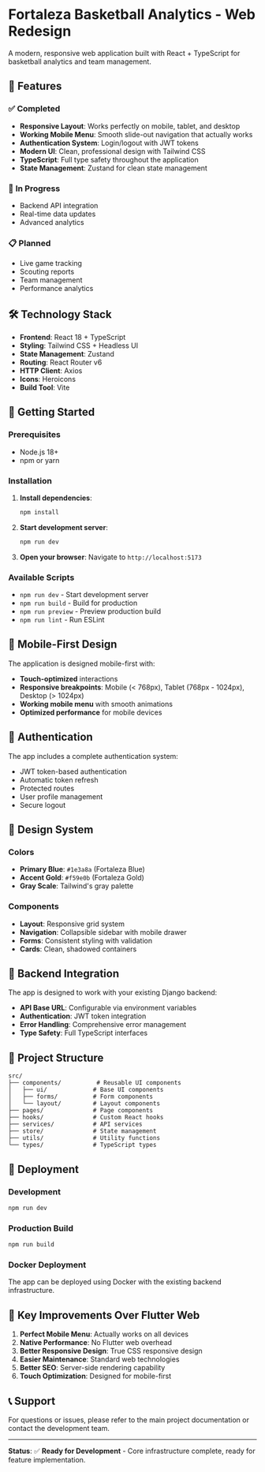 # Fortaleza Basketball Analytics - Web Redesign

A modern, responsive web application built with React + TypeScript for basketball analytics and team management.

## 🚀 **Features**

### ✅ **Completed**
- **Responsive Layout**: Works perfectly on mobile, tablet, and desktop
- **Working Mobile Menu**: Smooth slide-out navigation that actually works
- **Authentication System**: Login/logout with JWT tokens
- **Modern UI**: Clean, professional design with Tailwind CSS
- **TypeScript**: Full type safety throughout the application
- **State Management**: Zustand for clean state management

### 🔄 **In Progress**
- Backend API integration
- Real-time data updates
- Advanced analytics

### 📋 **Planned**
- Live game tracking
- Scouting reports
- Team management
- Performance analytics

## 🛠 **Technology Stack**

- **Frontend**: React 18 + TypeScript
- **Styling**: Tailwind CSS + Headless UI
- **State Management**: Zustand
- **Routing**: React Router v6
- **HTTP Client**: Axios
- **Icons**: Heroicons
- **Build Tool**: Vite

## 🚀 **Getting Started**

### Prerequisites
- Node.js 18+ 
- npm or yarn

### Installation

1. **Install dependencies**:
   ```bash
   npm install
   ```

2. **Start development server**:
   ```bash
   npm run dev
   ```

3. **Open your browser**:
   Navigate to `http://localhost:5173`

### Available Scripts

- `npm run dev` - Start development server
- `npm run build` - Build for production
- `npm run preview` - Preview production build
- `npm run lint` - Run ESLint

## 📱 **Mobile-First Design**

The application is designed mobile-first with:
- **Touch-optimized** interactions
- **Responsive breakpoints**: Mobile (< 768px), Tablet (768px - 1024px), Desktop (> 1024px)
- **Working mobile menu** with smooth animations
- **Optimized performance** for mobile devices

## 🔐 **Authentication**

The app includes a complete authentication system:
- JWT token-based authentication
- Automatic token refresh
- Protected routes
- User profile management
- Secure logout

## 🎨 **Design System**

### Colors
- **Primary Blue**: `#1e3a8a` (Fortaleza Blue)
- **Accent Gold**: `#f59e0b` (Fortaleza Gold)
- **Gray Scale**: Tailwind's gray palette

### Components
- **Layout**: Responsive grid system
- **Navigation**: Collapsible sidebar with mobile drawer
- **Forms**: Consistent styling with validation
- **Cards**: Clean, shadowed containers

## 🔌 **Backend Integration**

The app is designed to work with your existing Django backend:
- **API Base URL**: Configurable via environment variables
- **Authentication**: JWT token integration
- **Error Handling**: Comprehensive error management
- **Type Safety**: Full TypeScript interfaces

## 📁 **Project Structure**

```
src/
├── components/          # Reusable UI components
│   ├── ui/             # Base UI components
│   ├── forms/          # Form components
│   └── layout/         # Layout components
├── pages/              # Page components
├── hooks/              # Custom React hooks
├── services/           # API services
├── store/              # State management
├── utils/              # Utility functions
└── types/              # TypeScript types
```

## 🚀 **Deployment**

### Development
```bash
npm run dev
```

### Production Build
```bash
npm run build
```

### Docker Deployment
The app can be deployed using Docker with the existing backend infrastructure.

## 🎯 **Key Improvements Over Flutter Web**

1. **Perfect Mobile Menu**: Actually works on all devices
2. **Native Performance**: No Flutter web overhead
3. **Better Responsive Design**: True CSS responsive design
4. **Easier Maintenance**: Standard web technologies
5. **Better SEO**: Server-side rendering capability
6. **Touch Optimization**: Designed for mobile-first

## 📞 **Support**

For questions or issues, please refer to the main project documentation or contact the development team.

---

**Status**: ✅ **Ready for Development** - Core infrastructure complete, ready for feature implementation.